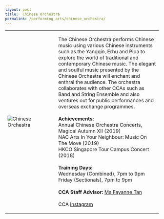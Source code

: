 ```yaml
---
layout: post
title:  Chinese Orchestra
permalink: /performing_arts/chinese_orchestra/
---
```


<div>
<table>
    <tr>
        <td style="width:33%"><image src="{{site.baseurl}}/images/CCA_chinese_orchestra.jpg" style="display:block;margin-left:auto;margin-right:auto;" alt="Chinese Orchestra"></image></td>
        <td>
            <p>
                The Chinese Orchestra performs Chinese music using various Chinese instruments such as the Yangqin, Erhu and Pipa to explore the world of traditional and contemporary Chinese music. The elegant and soulful music presented by the Chinese Orchestra will enchant and enthral the audience. The orchestra collaborates with other CCAs such as Band and String Ensemble and also ventures out for public performances and overseas exchange programmes.
                <br><br>
                <b>Achievements:</b><br>
                Annual Chinese Orchestra Concerts, Magical Autumn XII (2019)<br>
                NAC Arts In Your Neighbour: Music On The Move (2019)<br>
                HKCO Singapore Tour Campus Concert (2018)
                <br><br>
                <b>Training Days:</b><br>
                Wednesday (Combined), 7pm to 9pm<br>
                Friday (Sectionals), 7pm to 9pm
                <br><br>
                <b>CCA Staff Advisor:</b> <a href="sokpeng@tp.edu.sg">Ms Fayanne Tan</a>
                <br><br>
                CCA <a href="https://www.instagram.com/tpchineseorchestra">Instagram</a>
            </p>
        </td>
    </tr>
</table>
</div>

